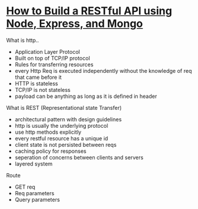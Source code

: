 # [How to Build a RESTful API using Node, Express, and Mongo](https://www.youtube.com/watch?v=o3ka5fYysBM&t=55s)

What is http..

- Application Layer Protocol
- Built on top of TCP/IP protocol
- Rules for transferring resources
- every Http Req is executed independently without the knowledge of req that came before it
- HTTP is stateless
- TCP/IP is not stateless
- payload can be anything as long as it is defined in header

What is REST (Representational state Transfer)

- architectural pattern with design guidelines
- http is usually the underlying protocol
- use http methods explicitly
- every restful resource has a unique id
- client state is not persisted between reqs
- caching policy for responses
- seperation of concerns between clients and servers
- layered system

Route

- GET req
- Req parameters
- Query parameters
